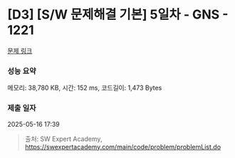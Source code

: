 # [D3] [S/W 문제해결 기본] 5일차 - GNS - 1221 

[문제 링크](https://swexpertacademy.com/main/code/problem/problemDetail.do?contestProbId=AV14jJh6ACYCFAYD) 

### 성능 요약

메모리: 38,780 KB, 시간: 152 ms, 코드길이: 1,473 Bytes

### 제출 일자

2025-05-16 17:39



> 출처: SW Expert Academy, https://swexpertacademy.com/main/code/problem/problemList.do